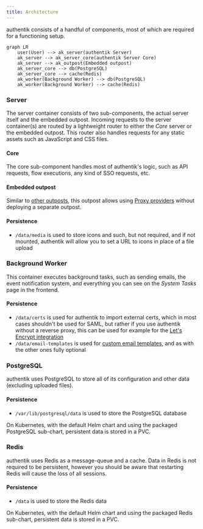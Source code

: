 ```yaml
---
title: Architecture
---
```


authentik consists of a handful of components, most of which are required for a functioning setup.

```mermaid
graph LR
    user(User) --> ak_server(authentik Server)
    ak_server --> ak_server_core(authentik Server Core)
    ak_server --> ak_outpost(Embedded outpost)
    ak_server_core --> db(PostgreSQL)
    ak_server_core --> cache(Redis)
    ak_worker(Background Worker) --> db(PostgreSQL)
    ak_worker(Background Worker) --> cache(Redis)
```

### Server

The server container consists of two sub-components, the actual server itself and the embedded outpost. Incoming requests to the server container(s) are routed by a lightweight router to either the _Core_ server or the embedded outpost. This router also handles requests for any static assets such as JavaScript and CSS files.

#### Core

The core sub-component handles most of authentik's logic, such as API requests, flow executions, any kind of SSO requests, etc.

#### Embedded outpost

Similar to [other outposts](../outposts/index.mdx), this outpost allows using [Proxy providers](../providers/proxy/index.md) without deploying a separate outpost.

#### Persistence

-   `/data/media` is used to store icons and such, but not required, and if not mounted, authentik will allow you to set a URL to icons in place of a file upload

### Background Worker

This container executes background tasks, such as sending emails, the event notification system, and everything you can see on the _System Tasks_ page in the frontend.

#### Persistence

-   `/data/certs` is used for authentik to import external certs, which in most cases shouldn't be used for SAML, but rather if you use authentik without a reverse proxy, this can be used for example for the [Let's Encrypt integration](../core/certificates.md#lets-encrypt)
-   `/data/email-templates` is used for [custom email templates](../flow/stages/email/index.mdx#custom-templates), and as with the other ones fully optional

### PostgreSQL

authentik uses PostgreSQL to store all of its configuration and other data (excluding uploaded files).

#### Persistence

-   `/var/lib/postgresql/data` is used to store the PostgreSQL database

On Kubernetes, with the default Helm chart and using the packaged PostgreSQL sub-chart, persistent data is stored in a PVC.

### Redis

authentik uses Redis as a message-queue and a cache. Data in Redis is not required to be persistent, however you should be aware that restarting Redis will cause the loss of all sessions.

#### Persistence

-   `/data` is used to store the Redis data

On Kubernetes, with the default Helm chart and using the packaged Redis sub-chart, persistent data is stored in a PVC.
